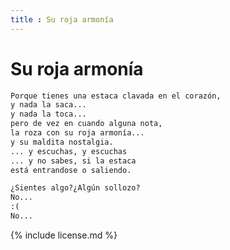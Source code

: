 ```yaml
---
title : Su roja armonía
---
```


# Su roja armonía

```markdown
Porque tienes una estaca clavada en el corazón,
y nada la saca...
y nada la toca...
pero de vez en cuando alguna nota,
la roza con su roja armonía...
y su maldita nostalgia.
... y escuchas, y escuchas
... y no sabes, si la estaca
está entrandose o saliendo.

¿Sientes algo?¿Algún sollozo?
No...
:(
No...
```

{% include license.md %}
